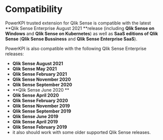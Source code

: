 # Compatibility

PowerKPI trusted extension for Qlik Sense is compatible with the latest **Qlik Sense Enterprise August 2021 **release (including **Qlik Sense on Windows** and **Qlik Sense on Kubernetes**) as well as **SaaS editions of Qlik Sense** (**Qlik Sense Bussiness** and **Qlik Sense Enterprise SaaS**).

PowerKPI is also compatible with the following Qlik Sense Enterprise releases:&#x20;

* **Qlik Sense August 2021**
* **Qlik Sense May 2021**
* **Qlik Sense February 2021**
* **Qlik Sense November 2020**
* **Qlik Sense September 2020**
* **Qlik Sense June 2020 **
* **Qlik Sense April 2020**
* **Qlik Sense February 2020** &#x20;
* **Qlik Sense November 2019**
* **Qlik Sense September 2019**
* **Qlik Sense June 2019**
* **Qlik Sense April 2019**
* **Qlik Sense February 2019**
* it also should work with some older supported Qlik Sense releases.&#x20;
